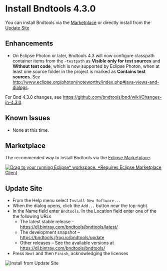 ---
---


# Install Bndtools 4.3.0

You can install Bndtools via the [Marketplace](#marketplace) or directly install from the [Update Site](#update-site)

## Enhancements

* On Eclipse Photon or later, Bndtools 4.3 will now configure classpath container items from the `-testpath`
as **Visible only for test sources** and **Without test code**, which is now supported by Eclipse Photon, 
when at least one source folder in the project is marked as **Contains test sources**. 
See <http://www.eclipse.org/photon/noteworthy/index.php#java-views-and-dialogs>.

For Bnd 4.3.0 changes, see <https://github.com/bndtools/bnd/wiki/Changes-in-4.3.0>.

## Known Issues

* None at this time.

## Marketplace

The recommended way to install Bndtools via the [Eclipse Marketplace](https://marketplace.eclipse.org/content/bndtools).

<a href="http://marketplace.eclipse.org/marketplace-client-intro?mpc_install=1220" class="drag" title="Drag to your running Eclipse* workspace. *Requires Eclipse Marketplace Client"><img typeof="foaf:Image" class="img-responsive" src="https://marketplace.eclipse.org/sites/all/themes/solstice/public/images/marketplace/btn-install.png" alt="Drag to your running Eclipse* workspace. *Requires Eclipse Marketplace Client" /></a>


## Update Site

* From the Help menu select `Install New Software...` 
* When the dialog opens, click the `Add...` button near the top-right.
* In the Name field enter `Bndtools`. In the Location field enter one of the the following URLs
  * The latest stable release – <https://dl.bintray.com/bndtools/bndtools/latest/>
  * The development snapshot – <https://bndtools.jfrog.io/bndtools/update>
  * Other releases – See the available versions at <https://dl.bintray.com/bndtools/bndtools/>
* Press `Next` and then `Finish`, acknowledging the licenses

![Install from Update Site](https://media.giphy.com/media/3Fd626YjfdFpPnLmug/giphy.gif)

